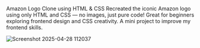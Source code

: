 Amazon Logo Clone using HTML & CSS
Recreated the iconic Amazon logo using only HTML and CSS — no images, just pure code! Great for beginners exploring frontend design and CSS creativity.
A mini project to improve my frontend skills.

![Screenshot 2025-04-28 112037](https://github.com/user-attachments/assets/ddd653f2-b60a-404f-9760-6f7541dfe8d0)
